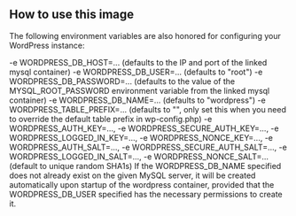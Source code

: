 
## How to use this image

The following environment variables are also honored for configuring your WordPress instance:

-e WORDPRESS_DB_HOST=... (defaults to the IP and port of the linked mysql container)
-e WORDPRESS_DB_USER=... (defaults to "root")
-e WORDPRESS_DB_PASSWORD=... (defaults to the value of the MYSQL_ROOT_PASSWORD environment variable from the linked mysql container)
-e WORDPRESS_DB_NAME=... (defaults to "wordpress")
-e WORDPRESS_TABLE_PREFIX=... (defaults to "", only set this when you need to override the default table prefix in wp-config.php)
-e WORDPRESS_AUTH_KEY=..., -e WORDPRESS_SECURE_AUTH_KEY=..., -e WORDPRESS_LOGGED_IN_KEY=..., -e WORDPRESS_NONCE_KEY=..., -e WORDPRESS_AUTH_SALT=..., -e WORDPRESS_SECURE_AUTH_SALT=..., -e WORDPRESS_LOGGED_IN_SALT=..., -e WORDPRESS_NONCE_SALT=... (default to unique random SHA1s)
If the WORDPRESS_DB_NAME specified does not already exist on the given MySQL server, it will be created automatically upon startup of the wordpress container, provided that the WORDPRESS_DB_USER specified has the necessary permissions to create it.
